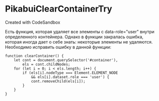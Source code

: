 # PikabuiClearContainerTry
Created with CodeSandbox

Есть функция, которая удаляет все элементы с data-role="user" внутри определенного контейнера. Однако в функции закралась ошибка, которая иногда дает о себе знать: некоторые элементы не удаляются. Необходимо исправить ошибку в данной функции:
```
function clearContainer() {
    let cont = document.querySelector('#container'),
        els = cont.childNodes;
    for (let i = 0; i < els.length; i++) {
        if (els[i].nodeType === Element.ELEMENT_NODE
            && els[i].dataset.role === 'user') {
            cont.removeChild(els[i]);
        }
    }
}
```
